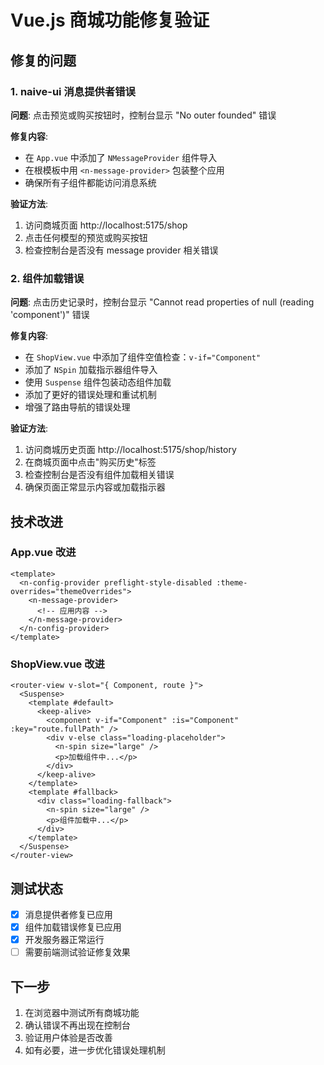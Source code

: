 # Vue.js 商城功能修复验证

## 修复的问题

### 1. naive-ui 消息提供者错误
**问题**: 点击预览或购买按钮时，控制台显示 "No outer <n-message-provider /> founded" 错误

**修复内容**:
- 在 `App.vue` 中添加了 `NMessageProvider` 组件导入
- 在根模板中用 `<n-message-provider>` 包装整个应用
- 确保所有子组件都能访问消息系统

**验证方法**:
1. 访问商城页面 http://localhost:5175/shop
2. 点击任何模型的预览或购买按钮
3. 检查控制台是否没有 message provider 相关错误

### 2. 组件加载错误
**问题**: 点击历史记录时，控制台显示 "Cannot read properties of null (reading 'component')" 错误

**修复内容**:
- 在 `ShopView.vue` 中添加了组件空值检查：`v-if="Component"`
- 添加了 `NSpin` 加载指示器组件导入
- 使用 `Suspense` 组件包装动态组件加载
- 添加了更好的错误处理和重试机制
- 增强了路由导航的错误处理

**验证方法**:
1. 访问商城历史页面 http://localhost:5175/shop/history
2. 在商城页面中点击"购买历史"标签
3. 检查控制台是否没有组件加载相关错误
4. 确保页面正常显示内容或加载指示器

## 技术改进

### App.vue 改进
```vue
<template>
  <n-config-provider preflight-style-disabled :theme-overrides="themeOverrides">
    <n-message-provider>
      <!-- 应用内容 -->
    </n-message-provider>
  </n-config-provider>
</template>
```

### ShopView.vue 改进
```vue
<router-view v-slot="{ Component, route }">
  <Suspense>
    <template #default>
      <keep-alive>
        <component v-if="Component" :is="Component" :key="route.fullPath" />
        <div v-else class="loading-placeholder">
          <n-spin size="large" />
          <p>加载组件中...</p>
        </div>
      </keep-alive>
    </template>
    <template #fallback>
      <div class="loading-fallback">
        <n-spin size="large" />
        <p>组件加载中...</p>
      </div>
    </template>
  </Suspense>
</router-view>
```

## 测试状态

- [x] 消息提供者修复已应用
- [x] 组件加载错误修复已应用
- [x] 开发服务器正常运行
- [ ] 需要前端测试验证修复效果

## 下一步

1. 在浏览器中测试所有商城功能
2. 确认错误不再出现在控制台
3. 验证用户体验是否改善
4. 如有必要，进一步优化错误处理机制
